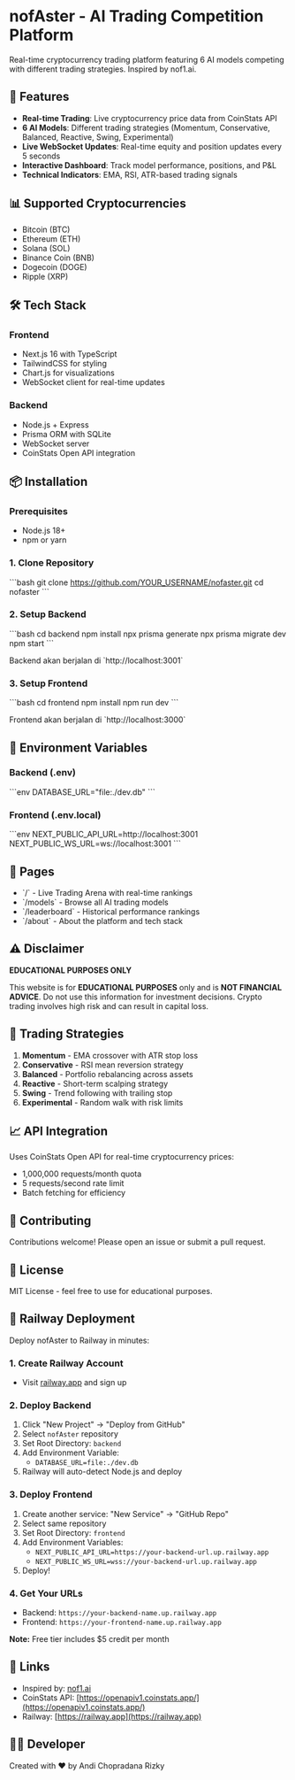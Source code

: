# nofAster - AI Trading Competition Platform

Real-time cryptocurrency trading platform featuring 6 AI models competing with different trading strategies. Inspired by nof1.ai.

## 🚀 Features

- **Real-time Trading**: Live cryptocurrency price data from CoinStats API
- **6 AI Models**: Different trading strategies (Momentum, Conservative, Balanced, Reactive, Swing, Experimental)
- **Live WebSocket Updates**: Real-time equity and position updates every 5 seconds
- **Interactive Dashboard**: Track model performance, positions, and P&L
- **Technical Indicators**: EMA, RSI, ATR-based trading signals

## 📊 Supported Cryptocurrencies

- Bitcoin (BTC)
- Ethereum (ETH)
- Solana (SOL)
- Binance Coin (BNB)
- Dogecoin (DOGE)
- Ripple (XRP)

## 🛠 Tech Stack

### Frontend
- Next.js 16 with TypeScript
- TailwindCSS for styling
- Chart.js for visualizations
- WebSocket client for real-time updates

### Backend
- Node.js + Express
- Prisma ORM with SQLite
- WebSocket server
- CoinStats Open API integration

## 📦 Installation

### Prerequisites
- Node.js 18+
- npm or yarn

### 1. Clone Repository
\`\`\`bash
git clone https://github.com/YOUR_USERNAME/nofaster.git
cd nofaster
\`\`\`

### 2. Setup Backend
\`\`\`bash
cd backend
npm install
npx prisma generate
npx prisma migrate dev
npm start
\`\`\`

Backend akan berjalan di \`http://localhost:3001\`

### 3. Setup Frontend
\`\`\`bash
cd frontend
npm install
npm run dev
\`\`\`

Frontend akan berjalan di \`http://localhost:3000\`

## 🔑 Environment Variables

### Backend (.env)
\`\`\`env
DATABASE_URL="file:./dev.db"
\`\`\`

### Frontend (.env.local)
\`\`\`env
NEXT_PUBLIC_API_URL=http://localhost:3001
NEXT_PUBLIC_WS_URL=ws://localhost:3001
\`\`\`

## 📱 Pages

- \`/\` - Live Trading Arena with real-time rankings
- \`/models\` - Browse all AI trading models
- \`/leaderboard\` - Historical performance rankings
- \`/about\` - About the platform and tech stack

## ⚠️ Disclaimer

**EDUCATIONAL PURPOSES ONLY**

This website is for **EDUCATIONAL PURPOSES** only and is **NOT FINANCIAL ADVICE**. Do not use this information for investment decisions. Crypto trading involves high risk and can result in capital loss.

## 🎯 Trading Strategies

1. **Momentum** - EMA crossover with ATR stop loss
2. **Conservative** - RSI mean reversion strategy
3. **Balanced** - Portfolio rebalancing across assets
4. **Reactive** - Short-term scalping strategy
5. **Swing** - Trend following with trailing stop
6. **Experimental** - Random walk with risk limits

## 📈 API Integration

Uses CoinStats Open API for real-time cryptocurrency prices:
- 1,000,000 requests/month quota
- 5 requests/second rate limit
- Batch fetching for efficiency

## 🤝 Contributing

Contributions welcome! Please open an issue or submit a pull request.

## 📄 License

MIT License - feel free to use for educational purposes.

## 🚀 Railway Deployment

Deploy nofAster to Railway in minutes:

### 1. Create Railway Account
- Visit [railway.app](https://railway.app) and sign up

### 2. Deploy Backend
1. Click "New Project" → "Deploy from GitHub"
2. Select `nofAster` repository
3. Set Root Directory: `backend`
4. Add Environment Variable:
   - `DATABASE_URL=file:./dev.db`
5. Railway will auto-detect Node.js and deploy

### 3. Deploy Frontend
1. Create another service: "New Service" → "GitHub Repo"
2. Select same repository
3. Set Root Directory: `frontend`
4. Add Environment Variables:
   - `NEXT_PUBLIC_API_URL=https://your-backend-url.up.railway.app`
   - `NEXT_PUBLIC_WS_URL=wss://your-backend-url.up.railway.app`
5. Deploy!

### 4. Get Your URLs
- Backend: `https://your-backend-name.up.railway.app`
- Frontend: `https://your-frontend-name.up.railway.app`

**Note:** Free tier includes $5 credit per month

## 🔗 Links

- Inspired by: [nof1.ai](https://nof1.ai)
- CoinStats API: [https://openapiv1.coinstats.app/](https://openapiv1.coinstats.app/)
- Railway: [https://railway.app](https://railway.app)

## 👨‍💻 Developer

Created with ❤️ by Andi Chopradana Rizky
